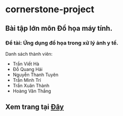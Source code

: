 # cornerstone-project
## Bài tập lớn môn Đồ họa máy tính.
### Đề tài: Ứng dụng đồ họa trong xử lý ảnh y tế.
Danh sách thành viên:
* Trần Viết Hà
* Đỗ Quang Hải
* Nguyễn Thanh Tuyên
* Trần Minh Trí
* Trần Xuân Thành
* Hoàng Văn Thắng
## Xem trang tại [Đây](https://quanghaido.github.io/cornerstone-project/docs/)
